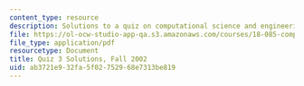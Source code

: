 ```yaml
---
content_type: resource
description: Solutions to a quiz on computational science and engineering.
file: https://ol-ocw-studio-app-qa.s3.amazonaws.com/courses/18-085-computational-science-and-engineering-i-fall-2008/ab3721e932fa5f02752968e7313be819_f02q3sol.pdf
file_type: application/pdf
resourcetype: Document
title: Quiz 3 Solutions, Fall 2002
uid: ab3721e9-32fa-5f02-7529-68e7313be819
---
```

